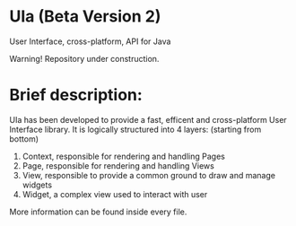 # UIa (Beta Version 2)
User Interface, cross-platform, API for Java

Warning!
Repository under construction.

# Brief description:

UIa has been developed to provide a fast, efficent and cross-platform User Interface library.
It is logically structured into 4 layers: (starting from bottom)

1) Context, responsible for rendering and handling Pages
2) Page,    responsible for rendering and handling Views
3) View,    responsible to provide a common ground to draw and manage widgets
4) Widget,  a complex view used to interact with user

More information can be found inside every file.
